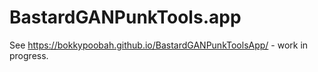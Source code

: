 # BastardGANPunkTools.app


See https://bokkypoobah.github.io/BastardGANPunkToolsApp/ - work in progress.
